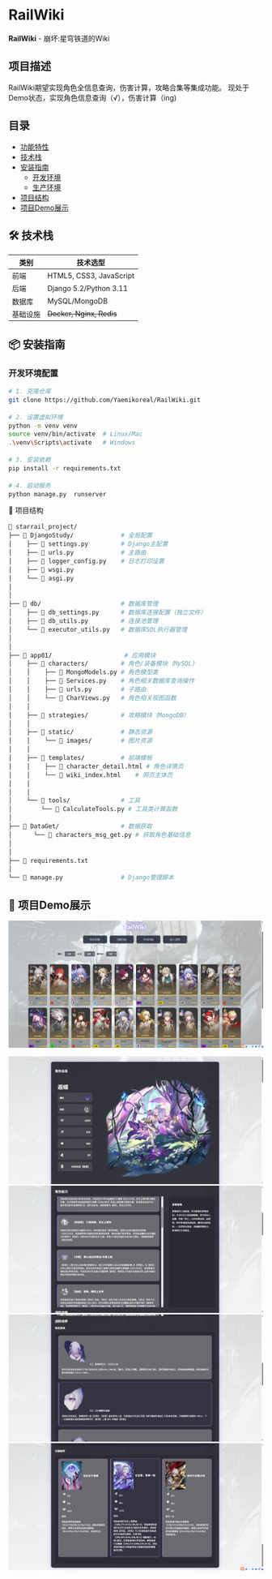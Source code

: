 # RailWiki
**RailWiki** - 崩坏:星穹铁道的Wiki
## 项目描述
RailWiki期望实现角色全信息查询，伤害计算，攻略合集等集成功能。
现处于Demo状态，实现角色信息查询（√），伤害计算（ing)

 
## 目录
- [功能特性](#-功能特性)
- [技术栈](#-技术栈)
- [安装指南](#-安装指南)
  - [开发环境](#开发环境配置)
  - [生产环境](#生产环境部署)
- [项目结构](#-项目结构)
- [项目Demo展示](#-项目Demo展示)
 
 
## 🛠️ 技术栈
| 类别       | 技术选型                 |
|------------|--------------------------|
| 前端       | HTML5, CSS3, JavaScript  |
| 后端       | Django 5.2/Python 3.11 |
| 数据库     | MySQL/MongoDB           |
| 基础设施   | ~~Docker, Nginx, Redis~~     |
 
## 📦 安装指南 
 
### 开发环境配置 
```bash
# 1. 克隆仓库 
git clone https://github.com/Yaemikoreal/RailWiki.git
 
# 2. 设置虚拟环境
python -m venv venv
source venv/bin/activate  # Linux/Mac
.\venv\Scripts\activate   # Windows
 
# 3. 安装依赖
pip install -r requirements.txt 

# 4. 启动服务 
python manage.py  runserver 
```
📂 项目结构

```bash
📁 starrail_project/
├── 📁 DjangoStudy/             # 全局配置
│    ├── 📄 settings.py         # Django主配置
│    ├── 📄 urls.py             # 主路由
│    ├── 📄 logger_config.py    # 日志打印设置
│    ├── 📄 wsgi.py             
│    └── 📄 asgi.py
│
│
├── 📁 db/                      # 数据库管理
│    ├── 📄 db_settings.py      # 数据库连接配置（独立文件）
│    ├── 📄 db_utils.py         # 连接池管理
│    └── 📄 executor_utils.py   # 数据库SQL执行器管理
│    
│
├── 📁 app01/                    # 应用模块
│    ├── 📁 characters/         # 角色/装备模块（MySQL）
│    │    ├── 📄 MongoModels.py # 角色模型类
│    │    ├── 📄 Services.py    # 角色相关数据库查询操作
│    │    ├── 📄 urls.py        # 子路由
│    │    └── 📄 CharViews.py   # 角色相关视图函数
│    │
│    ├── 📁 strategies/         # 攻略模块（MongoDB）
│    │    
│    ├── 📁 static/             # 静态资源
│    │    └── 📁 images/        # 图片资源
│    │
│    ├── 📁 templates/          # 前端模板
│    │    ├── 📄 character_detail.html # 角色详情页
│    │    └── 📄 wiki_index.html    # 网页主体页
│    │
│    │
│    └── 📁 tools/              # 工具
│        └── 📄 CalculateTools.py # 工具类计算函数
│
├── 📁 DataGet/                 # 数据获取 
│      └── 📄 characters_msg_get.py # 获取角色基础信息
│ 
│ 
├── 📄 requirements.txt    
│     
└── 📄 manage.py                # Django管理脚本
```
## 📂 项目Demo展示

![img.png](/img.png)

![img_1.png](/img_1.png)
![img_2.png](/img_2.png)
![img_3.png](/img_3.png)
![img_4.png](/img_4.png)